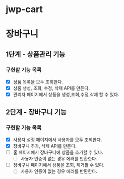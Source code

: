 # jwp-cart
# 장바구니
## 1단계 - 상품관리 기능
### 구현할 기능 목록
- [x] 상품 목록을 모두 조회한다.   
- [x] 상품 생성, 조회, 수정, 삭제 API를 만든다.   
- [x] 관리자 페이지에서 상품을 생성,조회,수정,삭제 할 수 있다.   

## 2단계 - 장바구니 기능
### 구현할 기능 목록
- [x] 사용자 설정 페이지에서 사용자를 모두 조회한다.
- [x] 장바구니 추가, 삭제 API를 만든다.
- [ ] 홈 페이지에서 장바구니에 상품을 추가할 수 있다.
    - [ ] 사용자 인증이 없는 경우 에러를 반환한다.
- [ ] 장바구니 페이지에서 상품을 조회, 제거할 수 있다.
    - [ ] 사용자 인증이 없는 경우 에러를 반환한다.
